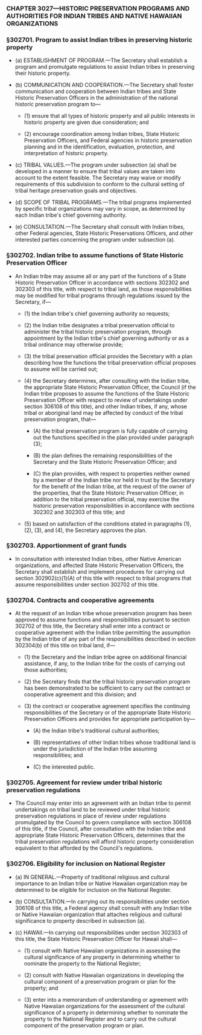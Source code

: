 ### **CHAPTER 3027—HISTORIC PRESERVATION PROGRAMS AND AUTHORITIES FOR INDIAN TRIBES AND NATIVE HAWAIIAN ORGANIZATIONS**

### §302701. Program to assist Indian tribes in preserving historic property
* (a) ESTABLISHMENT OF PROGRAM.—The Secretary shall establish a program and promulgate regulations to assist Indian tribes in preserving their historic property.

* (b) COMMUNICATION AND COOPERATION.—The Secretary shall foster communication and cooperation between Indian tribes and State Historic Preservation Officers in the administration of the national historic preservation program to—

  * (1) ensure that all types of historic property and all public interests in historic property are given due consideration; and

  * (2) encourage coordination among Indian tribes, State Historic Preservation Officers, and Federal agencies in historic preservation planning and in the identification, evaluation, protection, and interpretation of historic property.


* (c) TRIBAL VALUES.—The program under subsection (a) shall be developed in a manner to ensure that tribal values are taken into account to the extent feasible. The Secretary may waive or modify requirements of this subdivision to conform to the cultural setting of tribal heritage preservation goals and objectives.

* (d) SCOPE OF TRIBAL PROGRAMS.—The tribal programs implemented by specific tribal organizations may vary in scope, as determined by each Indian tribe's chief governing authority.

* (e) CONSULTATION.—The Secretary shall consult with Indian tribes, other Federal agencies, State Historic Preservations Officers, and other interested parties concerning the program under subsection (a).

### §302702. Indian tribe to assume functions of State Historic Preservation Officer
* An Indian tribe may assume all or any part of the functions of a State Historic Preservation Officer in accordance with sections 302302 and 302303 of this title, with respect to tribal land, as those responsibilities may be modified for tribal programs through regulations issued by the Secretary, if—

  * (1) the Indian tribe's chief governing authority so requests;

  * (2) the Indian tribe designates a tribal preservation official to administer the tribal historic preservation program, through appointment by the Indian tribe's chief governing authority or as a tribal ordinance may otherwise provide;

  * (3) the tribal preservation official provides the Secretary with a plan describing how the functions the tribal preservation official proposes to assume will be carried out;

  * (4) the Secretary determines, after consulting with the Indian tribe, the appropriate State Historic Preservation Officer, the Council (if the Indian tribe proposes to assume the functions of the State Historic Preservation Officer with respect to review of undertakings under section 306108 of this title), and other Indian tribes, if any, whose tribal or aboriginal land may be affected by conduct of the tribal preservation program, that—

    * (A) the tribal preservation program is fully capable of carrying out the functions specified in the plan provided under paragraph (3);

    * (B) the plan defines the remaining responsibilities of the Secretary and the State Historic Preservation Officer; and

    * (C) the plan provides, with respect to properties neither owned by a member of the Indian tribe nor held in trust by the Secretary for the benefit of the Indian tribe, at the request of the owner of the properties, that the State Historic Preservation Officer, in addition to the tribal preservation official, may exercise the historic preservation responsibilities in accordance with sections 302302 and 302303 of this title; and


  * (5) based on satisfaction of the conditions stated in paragraphs (1), (2), (3), and (4), the Secretary approves the plan.

### §302703. Apportionment of grant funds
* In consultation with interested Indian tribes, other Native American organizations, and affected State Historic Preservation Officers, the Secretary shall establish and implement procedures for carrying out section 302902(c)(1)(A) of this title with respect to tribal programs that assume responsibilities under section 302702 of this title.

### §302704. Contracts and cooperative agreements
* At the request of an Indian tribe whose preservation program has been approved to assume functions and responsibilities pursuant to section 302702 of this title, the Secretary shall enter into a contract or cooperative agreement with the Indian tribe permitting the assumption by the Indian tribe of any part of the responsibilities described in section 302304(b) of this title on tribal land, if—

  * (1) the Secretary and the Indian tribe agree on additional financial assistance, if any, to the Indian tribe for the costs of carrying out those authorities;

  * (2) the Secretary finds that the tribal historic preservation program has been demonstrated to be sufficient to carry out the contract or cooperative agreement and this division; and

  * (3) the contract or cooperative agreement specifies the continuing responsibilities of the Secretary or of the appropriate State Historic Preservation Officers and provides for appropriate participation by—

    * (A) the Indian tribe's traditional cultural authorities;

    * (B) representatives of other Indian tribes whose traditional land is under the jurisdiction of the Indian tribe assuming responsibilities; and

    * (C) the interested public.

### §302705. Agreement for review under tribal historic preservation regulations
* The Council may enter into an agreement with an Indian tribe to permit undertakings on tribal land to be reviewed under tribal historic preservation regulations in place of review under regulations promulgated by the Council to govern compliance with section 306108 of this title, if the Council, after consultation with the Indian tribe and appropriate State Historic Preservation Officers, determines that the tribal preservation regulations will afford historic property consideration equivalent to that afforded by the Council's regulations.

### §302706. Eligibility for inclusion on National Register
* (a) IN GENERAL.—Property of traditional religious and cultural importance to an Indian tribe or Native Hawaiian organization may be determined to be eligible for inclusion on the National Register.

* (b) CONSULTATION.—In carrying out its responsibilities under section 306108 of this title, a Federal agency shall consult with any Indian tribe or Native Hawaiian organization that attaches religious and cultural significance to property described in subsection (a).

* (c) HAWAII.—In carrying out responsibilities under section 302303 of this title, the State Historic Preservation Officer for Hawaii shall—

  * (1) consult with Native Hawaiian organizations in assessing the cultural significance of any property in determining whether to nominate the property to the National Register;

  * (2) consult with Native Hawaiian organizations in developing the cultural component of a preservation program or plan for the property; and

  * (3) enter into a memorandum of understanding or agreement with Native Hawaiian organizations for the assessment of the cultural significance of a property in determining whether to nominate the property to the National Register and to carry out the cultural component of the preservation program or plan.